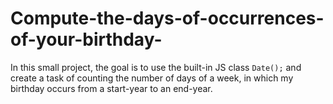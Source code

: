 # Compute-the-days-of-occurrences-of-your-birthday-
In this small project, the goal is to use the built-in JS class `Date();` and create a task of counting the number of days of a week, in which my birthday occurs from a start-year to an end-year. 
